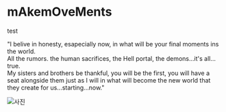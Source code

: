 # mAkemOveMents
test

"I belive in honesty, esapecially now, in what will be your final moments ins the world.  
All the rumors. the human sacrifices, the Hell portal, the demons...it's all... true.  
My sisters and brothers be thankful, you will be the first, you will have a seat alongside them just as I will in what will become the new world that they create for us...starting...now."

![사진](http://doomwiki.org/w/images/9/90/Olivia_pierce_doom_2016.jpg)
